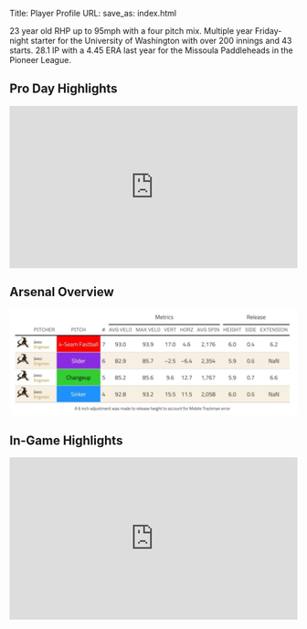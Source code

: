 Title: Player Profile
URL:
save_as: index.html

23 year old RHP up to 95mph with a four pitch mix. Multiple year Friday-night starter for the University of Washington with over 200 innings and 43 starts. 28.1 IP with a 4.45 ERA last year for the Missoula Paddleheads in the Pioneer League.

## Pro Day Highlights

<style>
.video-container {
  position: relative;
  width: 100%;
  padding-top: 56.25%;
  height: 0;
  margin-bottom: 20px;
}

.video-container iframe {
  position: absolute;
  top: 0;
  left: 0;
  width: 100%;
  height: 100%;
}

.video video {
  width: 100%;
  height: auto;
  max-width: 100%;
  margin-bottom: 20px;
}
</style>

<div class="video-container">
  <!-- Embed code from YouTube -->
  <iframe src="https://www.youtube.com/embed/beiy_otCJrU?si=YDNaVC3fmhlIEvQ4" frameborder="0" allowfullscreen></iframe>
</div>

## Arsenal Overview

![Arsenal Plot](images/arsenal-plot.JPG)

## In-Game Highlights

<div class="video-container">
  <!-- Embed code from YouTube -->
  <iframe src="https://www.youtube.com/embed/Mo_dqAXFbp8?si=os2nVOCdAFvO5K4m" frameborder="0" allowfullscreen></iframe>
</div>